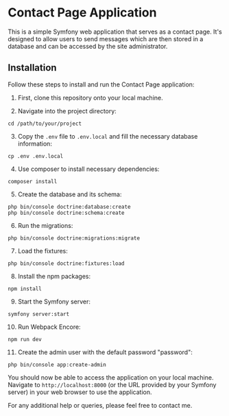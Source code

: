 # Contact Page Application

This is a simple Symfony web application that serves as a contact page. It's designed to allow users to send messages which are then stored in a database and can be accessed by the site administrator.

## Installation

Follow these steps to install and run the Contact Page application:

1. First, clone this repository onto your local machine. 

2. Navigate into the project directory:
```
cd /path/to/your/project
```
3. Copy the `.env` file to `.env.local` and fill the necessary database information:
```
cp .env .env.local
```
4. Use composer to install necessary dependencies:
```
composer install
```
5. Create the database and its schema:
```
php bin/console doctrine:database:create
php bin/console doctrine:schema:create
```
6. Run the migrations:
```
php bin/console doctrine:migrations:migrate
```
7. Load the fixtures:
```
php bin/console doctrine:fixtures:load
```
8. Install the npm packages:
```
npm install
```
9. Start the Symfony server:
```
symfony server:start
```
10. Run Webpack Encore:
```
npm run dev
```
11. Create the admin user with the default password "password":
```
php bin/console app:create-admin
```
You should now be able to access the application on your local machine. Navigate to `http://localhost:8000` (or the URL provided by your Symfony server) in your web browser to use the application.

For any additional help or queries, please feel free to contact me.
